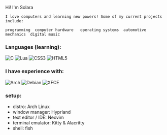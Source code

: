 Hi! I'm Solara

```
I love computers and learning new powers! Some of my current projects include:
```

```
programming  computer hardware   operating systems  automotive mechanics  digital music
```

### Languages (learning):
![C](https://img.shields.io/badge/c-%2300599C.svg?style=for-the-badge&logo=c&logoColor=white)
![Lua](https://img.shields.io/badge/lua-%232C2D72.svg?style=for-the-badge&logo=lua&logoColor=white)
![CSS3](https://img.shields.io/badge/css3-%231572B6.svg?style=for-the-badge&logo=css3&logoColor=white)
![HTML5](https://img.shields.io/badge/html5-%23013243.svg?style=for-the-badge&logo=html5&logoColor=white)

### I have experience with:
![Arch](https://img.shields.io/badge/Arch%20Linux-1793D1?logo=arch-linux&logoColor=fff&style=for-the-badge)
![Debian](https://img.shields.io/badge/Debian-D70A53?style=for-the-badge&logo=debian&logoColor=white)
![XFCE](https://img.shields.io/badge/XFCE-%232284F2.svg?style=for-the-badge&logo=xfce&logoColor=white)

### setup:
-  distro:  Arch Linux 
- window manager:  Hyprland 
- text editor / IDE:  Neovim 
- terminal emulator:  Kitty & Alacritty
- shell:  fish


